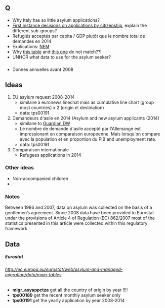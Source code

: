 ## Q

* Why Italy has so little asylum applications?
* [First instance decisions on applications by citizenship](http://appsso.eurostat.ec.europa.eu/nui/show.do?dataset=migr_asydcfsta&lang=en), explain the different sub-groups?
* Refugiés acceptés par capita / GDP plutôt que le nombre total de demandes en 2014
* Explications: [NEM](http://forumasile.org/2015/05/27/statistiques-en-matiere-dasile-la-nzz-et-le-temps-se-trompent-dans-leurs-donnees-et-font-le-jeu-de-ludc/) 
* Why [this table](http://ec.europa.eu/eurostat/tgm/refreshTableAction.do?tab=table&plugin=1&pcode=tps00191&language=en) and [this one](http://appsso.eurostat.ec.europa.eu/nui/show.do?dataset=migr_asydcfsta&lang=en) do not match??!
* UNHCR what data to use for the asylum seeker?

### 

* Donnes annuelles avant 2008


## Ideas


1. EU asylum request 2008-2014
   * similaire à euronews linechat mais as cumulative line chart (group most countries) x 2 (origin et destination)
   * data: tps00191
1. Demandeurs d'asile en 2014 (Asylum and new asylum applicants (2014)
   * similaire to [Guardian DW ](http://www.theguardian.com/world/datablog/2015/may/11/which-eu-countries-receive-the-most-asylum-seekers)
   * Le nombre de demande d'asile accepté par l'Allemange est impressionant en comparaison européenne. Mais lorsqu'on compare avec la population et en proportion du PIB and unemployment rate.
   * data: tps00191
1. Comparaison internationale
   * Refugees applications in 2014 
   


### Other ideas

* Non-accompanied children
* 

### Notes
Between 1986 and 2007, data on asylum was collected on the basis of a gentlemen’s agreement. Since 2008 data have been provided to Eurostat under the provisions of Article 4 of Regulation (EC) 862/2007 most of the statistics presented in this article were collected within this regulatory framework



## Data


##### Eurostat

###### http://ec.europa.eu/eurostat/web/asylum-and-managed-migration/data/main-tables

* __migr_asyappctza__ get all the country of origin by year !!!!
* __tps00189__ get the recent monthly asylum seeker only
* __tps00191__ get the yearly application by year 2008-2014

